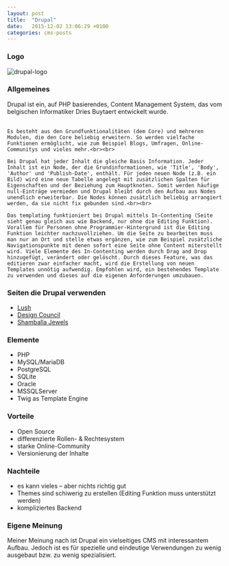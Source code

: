 ```yaml
---
layout: post
title:  "Drupal"
date:   2015-12-02 13:06:29 +0100
categories: cms-posts
---
```


<h3>Logo</h3>

<img src="../../../../assets/drupal.png" alt="drupal-logo">

<h3>Allgemeines</h3>

<p>
	Drupal ist ein, auf PHP basierendes, Content Management System, das vom belgischen Informatiker Dries Buytaert entwickelt wurde.<br><br>

	Es besteht aus den Grundfunktionalitäten (dem Core) und mehreren Modulen, die den Core beliebig erweitern. So werden vielfache Funktionen ermöglicht, wie zum Beispiel Blogs, Umfragen, Online-Communitys und vieles mehr.<br><br>

	Bei Drupal hat jeder Inhalt die gleiche Basis Information. Jeder Inhalt ist ein Node, der die Grundinformationen, wie 'Title', 'Body', 'Author' und 'Publish-Date', enthält. Für jeden neuen Node (z.B. ein Bild) wird eine neue Tabelle angelegt mit zusätzlichen Spalten für Eigenschaften und der Beziehung zum Hauptknoten. Somit werden häufige null-Einträge vermieden und Drupal bleibt durch den Aufbau aus Nodes unendlich erweiterbar. Die Nodes können zusätzlich beliebig arrangiert werden, da sie nicht fix gebunden sind.<br><br>

	Das templating funktioniert bei Drupal mittels In-Contenting (Seite sieht genau gleich aus wie Backend, nur ohne die Editing Funktion). Vorallem für Personen ohne Programmier-Hintergrund ist die Editing Funktion leichter nachzuvollziehen. Um die Seite zu bearbeiten muss man nur an Ort und stelle etwas ergänzen, wie zum Beispiel zusätzliche Navigationspunkte mit denen sofort eine Seite ohne Content miterstellt wird. Viele Elemente des In-Contenting werden durch Drag and Drop hinzugefügt, verändert oder gelöscht. Durch dieses Feature, was das editieren zwar einfacher macht, wird die Erstellung von neuen Templates unnötig aufwendig. Empfohlen wird, ein bestehendes Template zu verwenden und dieses auf die eigenen Anforderungen umzubauen.
</p>

<h3>Seiten die <strong>Drupal</strong> verwenden</h3>

<ul>
	<li>
		<a href="https://uk.lush.com/" target="_blank">Lush</a>
	</li>
	<li>
		<a href="http://www.designcouncil.org.uk/" target="_blank">Design Council</a>
	</li>
	<li>
		<a href="http://www.shamballajewels.com/" target="_blank">Shamballa Jewels</a>
	</li>
</ul>

<h3>Elemente</h3>

<ul>
	<li>PHP</li>
	<li>MySQL/MariaDB</li>
	<li>PostgreSQL</li>
	<li>SQLite</li>
	<li>Oracle</li>
	<li>MSSQLServer</li>
	<li>Twig as Template Engine</li>
</ul>

<h3>Vorteile</h3>

<ul>
	<li>Open Source</li>
	<li>differenzierte Rollen- & Rechtesystem</li>
	<li>starke Online-Community</li>
	<li>Versionierung der Inhalte</li>
</ul>

<h3>Nachteile</h3>

<ul>
	<li>es kann vieles – aber nichts richtig gut</li>
	<li>Themes sind schiwerig zu erstellen (Editing Funktion muss unterstützt werden)</li>
	<li>kompliziertes Backend</li>
</ul>

<h3>Eigene Meinung</h3>

<p>
	Meiner Meinung nach ist Drupal ein vielseitiges CMS mit interessantem Aufbau. Jedoch ist es für spezielle und eindeutige Verwendungen zu wenig ausgebaut bzw. zu wenig spezialisiert.
</p>

